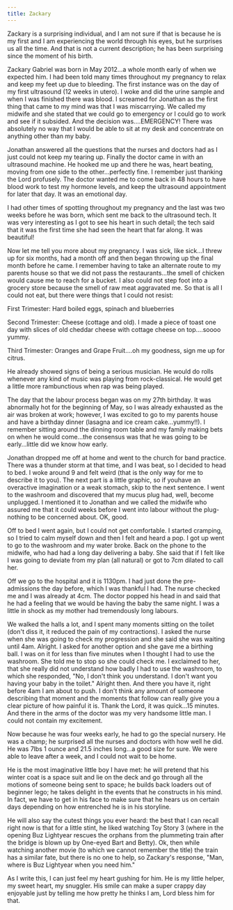 ```yaml
---
title: Zackary
---
```


Zackary is a surprising individual, and I am not sure if that is because he is my first and I am experiencing the world through his eyes, but he surprises us all the time. And that is not a current description; he has been surprising since the moment of his birth.

Zackary Gabriel was born in May 2012...a whole month early of when we expected him. I had been told many times throughout my pregnancy to relax and keep my feet up due to bleeding. The first instance was on the day of my first ultrasound (12 weeks in utero). I woke and did the urine sample and when I was finished there was blood. I screamed for Jonathan as the first thing that came to my mind was that I was miscarrying. We called my midwife and she stated that we could go to emergency or I could go to work and see if it subsided. And the decision was....EMERGENCY! There was absolutely no way that I would be able to sit at my desk and concentrate on anything other than my baby.

Jonathan answered all the questions that the nurses and doctors had as I just could not keep my tearing up. Finally the doctor came in with an ultrasound machine. He hooked me up and there he was, heart beating, moving from one side to the other...perfectly fine. I remember just thanking the Lord profusely. The doctor wanted me to come back in 48 hours to have blood work to test my hormone levels, and keep the ultrasound appointment for later that day. It was an emotional day.

I had other times of spotting throughout my pregnancy and the last was two weeks before he was born, which sent me back to the ultrasound tech. It was very interesting as I got to see his heart in such detail; the tech said that it was the first time she had seen the heart that far along. It was beautiful!

Now let me tell you more about my pregnancy. I was sick, like sick...I threw up for six months, had a month off and then began throwing up the final month before he came. I remember having to take an alternate route to my parents house so that we did not pass the restaurants...the smell of chicken would cause me to reach for a bucket. I also could not step foot into a grocery store because the smell of raw meat aggravated me. So that is all I could not eat, but there were things that I could not resist:

First Trimester: Hard boiled eggs, spinach and blueberries

Second Trimester: Cheese (cottage and old). I made a piece of toast one day with slices of old cheddar cheese with cottage cheese on top....soooo yummy.

Third Trimester: Oranges and Grape Fruit....oh my goodness, sign me up for citrus.

He already showed signs of being a serious musician. He would do rolls whenever any kind of music was playing from rock-classical. He would get a little more rambunctious when rap was being played.

The day that the labour process began was on my 27th birthday. It was abnormally hot for the beginning of May, so I was already exhausted as the air was broken at work; however, I was excited to go to my parents house and have a birthday dinner (lasagna and ice cream cake...yummy!!). I remember sitting around the dinning room table and my family making bets on when he would come...the consensus was that he was going to be early...little did we know how early.

Jonathan dropped me off at home and went to the church for band practice. There was a thunder storm at that time, and I was beat, so I decided to head to bed. I woke around 9 and felt weird (that is the only way for me to describe it to you). The next part is a little graphic, so if youhave an overactive imagination or a weak stomach, skip to the next sentence. I went to the washroom and discovered that my mucus plug had, well, become unplugged. I mentioned it to Jonathan and we called the midwife who assured me that it could weeks before I went into labour without the plug-nothing to be concerned about. OK, good.

Off to bed I went again, but I could not get comfortable. I started cramping, so I tried to calm myself down and then I felt and heard a pop. I got up went to go to the washroom and my water broke. Back on the phone to the midwife, who had had a long day delivering a baby. She said that if I felt like I was going to deviate from my plan (all natural) or got to 7cm dilated to call her.

Off we go to the hospital and it is 1130pm. I had just done the pre-admissions the day before, which I was thankful I had. The nurse checked me and I was already at 4cm. The doctor popped his head in and said that he had a feeling that we would be having the baby the same night. I was a little in shock as my mother had tremendously long labours.

We walked the halls a lot, and I spent many moments sitting on the toilet (don't diss it, it reduced the pain of my contractions). I asked the nurse when she was going to check my progression and she said she was waiting until 4am. Alright. I asked for another option and she gave me a birthing ball. I was on it for less than five minutes when I thought I had to use the washroom. She told me to stop so she could check me. I exclaimed to her, that she really did not understand how badly I had to use the washroom, to which she responded, "No, I don't think you understand. I don't want you having your baby in the toilet." Alright then. And there you have it, right before 4am I am about to push. I don't think any amount of someone describing that moment and the moments that follow can really give you a clear picture of how painful it is. Thank the Lord, it was quick...15 minutes. And there in the arms of the doctor was my very handsome little man. I could not contain my excitement.

Now because he was four weeks early, he had to go the special nursery. He was a champ; he surprised all the nurses and doctors with how well he did. He was 7lbs 1 ounce and 21.5 inches long...a good size for sure. We were able to leave after a week, and I could not wait to be home.

He is the most imaginative little boy I have met: he will pretend that his winter coat is a space suit and lie on the deck and go through all the motions of someone being sent to space; he builds back loaders out of beginner lego; he takes delight in the events that he constructs in his mind. In fact, we have to get in his face to make sure that he hears us on certain days depending on how entrenched he is in his storyline.

He will also say the cutest things you ever heard: the best that I can recall right now is that for a little stint, he liked watching Toy Story 3 (where in the opening Buz Lightyear rescues the orphans from the plummeting train after the bridge is blown up by One-eyed Bart and Betty). Ok, then while watching another movie (to which we cannot remember the title) the train has a similar fate, but there is no one to help, so Zackary's response, "Man, where is Buz Lightyear when you need him."

As I write this, I can just feel my heart gushing for him. He is my little helper, my sweet heart, my snuggler. His smile can make a super crappy day enjoyable just by telling me how pretty he thinks I am, Lord bless him for that.
